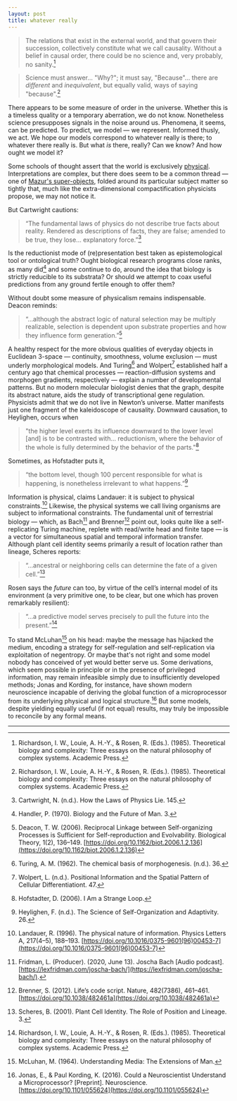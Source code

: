 ```yaml
---
layout: post
title: whatever really
---
```


> The relations that exist in the external world, and that govern their succession, collectively constitute what we call causality. Without a belief in causal order, there could be no science and, very probably, no sanity.[^1]

> Science must answer... "Why?"; it must say, "Because"... there are *different* and *inequivalent*, but equally valid, ways of saying "because".[^1]

There appears to be some measure of order in the universe. Whether this is a timeless quality or a temporary aberration, we do not know. Nonetheless science presupposes signals in the noise around us. Phenomena, it seems, can be predicted. To predict, we model — we represent. Informed thusly, we act. We hope our models correspond to whatever really is there; to whatever there really is. But what *is* there, really? Can we know? And how ought we model it?

Some schools of thought assert that the world is exclusively [physical](https://en.wikipedia.org/wiki/Physicalism). Interpretations are complex, but there does seem to be a common thread &mdash; one of [Mazur's super-objects](http://abel.math.harvard.edu/~mazur/preprints/when_is_one.pdf), folded around its particular subject matter so tightly that, much like the extra-dimensional compactification physicists propose, we may not notice it.

But Cartwright cautions:

> “The fundamental laws of physics do not describe true facts about reality. Rendered as descriptions of facts, they are false; amended to be true, they lose... explanatory force.”[^2]

Is the reductionist mode of (re)presentation best taken as epistemological tool or ontological truth? Ought biological research programs close ranks, as many did[^3] and some continue to do, around the idea that biology is strictly reducible to its substrata? Or should we attempt to coax useful predictions from any ground fertile enough to offer them?

Without doubt some measure of physicalism remains indispensable. Deacon reminds:

> “...although the abstract logic of natural selection may be multiply realizable, selection is dependent upon substrate properties and how they influence form generation.”[^4]

A healthy respect for the more obvious qualities of everyday objects in Euclidean 3-space — continuity, smoothness, volume exclusion — must underly morphological models. And Turing[^5] and Wolpert[^6] established half a century ago that chemical processes — reaction-diffusion systems and morphogen gradients, respectively — explain a number of developmental patterns. But no modern molecular biologist denies that the graph, despite its abstract nature, aids the study of transcriptional gene regulation. Physicists admit that we do not live in Newton’s universe. Matter manifests just one fragment of the kaleidoscope of causality. Downward causation, to Heylighen, occurs when

> "the higher level exerts its influence downward to the lower level [and] is to be contrasted with... reductionism, where the behavior of the whole is fully determined by the behavior of the parts."[^7]

Sometimes, as Hofstadter puts it,

> “the bottom level, though 100 percent responsible for what is happening, is nonetheless irrelevant to what happens.”[^8]

Information is physical, claims Landauer: it is subject to physical constraints.[^9] Likewise, the physical systems we call living organisms are subject to informational constraints. The fundamental unit of terrestrial biology — which, as Bach[^10] and Brenner[^11] point out, looks quite like a self-replicating Turing machine, replete with read/write head and finite tape — is a vector for simultaneous spatial and temporal information transfer. Although plant cell identity seems primarily a result of location rather than lineage, Scheres reports:

> “...ancestral or neighboring cells can determine the fate of a given cell.”[^12]

Rosen says the *future* can too, by virtue of the cell’s internal model of its environment (a very primitive one, to be clear, but one which has proven remarkably resilient):

> “...a predictive model serves precisely to pull the future into the present.”[^1]

To stand McLuhan[^13] on his head: maybe the message has hijacked the medium, encoding a strategy for self-regulation and self-replication via exploitation of negentropy. Or maybe that's not right and some model nobody has conceived of yet would better serve us. Some derivations, which seem possible in principle or in the presence of privileged information, may remain infeasible simply due to insufficiently developed methods; Jonas and Kording, for instance, have shown modern neuroscience incapable of deriving the global function of a microprocessor from its underlying physical and logical structure.[^14] But some models, despite yielding equally useful (if not equal) results, may truly be impossible to reconcile by any formal means.

---

[^1]: Richardson, I. W., Louie, A. H.-Y., & Rosen, R. (Eds.). (1985). Theoretical biology and complexity: Three essays on the natural philosophy of complex systems. Academic Press.

[^2]: Cartwright, N. (n.d.). How the Laws of Physics Lie. 145.

[^3]: Handler, P. (1970). Biology and the Future of Man. 3.

[^4]: Deacon, T. W. (2006). Reciprocal Linkage between Self-organizing Processes is Sufficient for Self-reproduction and Evolvability. Biological Theory, 1(2), 136–149. [https://doi.org/10.1162/biot.2006.1.2.136](https://doi.org/10.1162/biot.2006.1.2.136)

[^5]: Turing, A. M. (1962). The chemical basis of morphogenesis. (n.d.). 36.

[^6]: Wolpert, L. (n.d.). Positional Information and the Spatial Pattern of Cellular Differentiationt. 47.

[^7]: Hofstadter, D. (2006). I Am a Strange Loop.

[^8]: Heylighen, F. (n.d.). The Science of Self-Organization and Adaptivity. 26.

[^9]: Landauer, R. (1996). The physical nature of information. Physics Letters A, 217(4–5), 188–193. [https://doi.org/10.1016/0375-9601(96)00453-7](https://doi.org/10.1016/0375-9601(96)00453-7)

[^10]: Fridman, L. (Producer). (2020, June 13). Joscha Bach [Audio podcast]. [https://lexfridman.com/joscha-bach/](https://lexfridman.com/joscha-bach/).

[^11]: Brenner, S. (2012). Life’s code script. Nature, 482(7386), 461–461. [https://doi.org/10.1038/482461a](https://doi.org/10.1038/482461a)

[^12]: Scheres, B. (2001). Plant Cell Identity. The Role of Position and Lineage. 3.

[^13]: McLuhan, M. (1964). Understanding Media: The Extensions of Man.

[^14]: Jonas, E., & Paul Kording, K. (2016). Could a Neuroscientist Understand a Microprocessor? [Preprint]. Neuroscience. [https://doi.org/10.1101/055624](https://doi.org/10.1101/055624)
